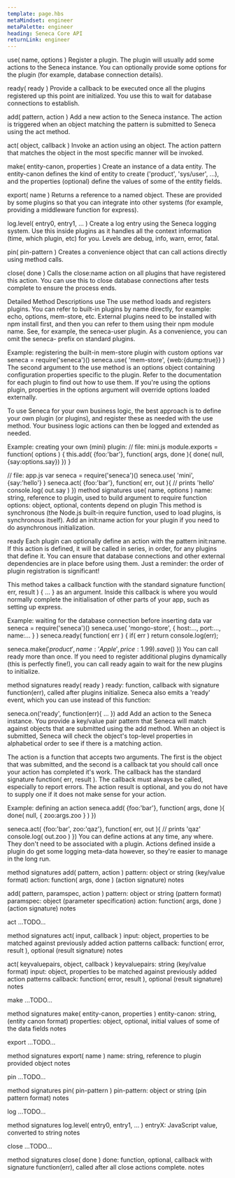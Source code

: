 ```yaml
---
template: page.hbs
metaMindset: engineer
metaPalette: engineer
heading: Seneca Core API
returnLink: engineer
---
```



use( name, options )
Register a plugin. The plugin will usually add some actions to the Seneca instance. You can optionally provide some options for the plugin (for example, database connection details).

ready( ready )
Provide a callback to be executed once all the plugins registered up this point are initialized. You use this to wait for database connections to establish.

add( pattern, action )
Add a new action to the Seneca instance. The action is triggered when an object matching the pattern is submitted to Seneca using the act method.

act( object, callback )
Invoke an action using an object. The action pattern that matches the object in the most specific manner will be invoked.

make( entity-canon, properties )
Create an instance of a data entity. The entity-canon defines the kind of entity to create ('product', 'sys/user', ...), and the properties (optional) define the values of some of the entity fields.

export( name )
Returns a reference to a named object. These are provided by some plugins so that you can integrate into other systems (for example, providing a middleware function for express).

log.level( entry0, entry1, ... )
Create a log entry using the Seneca logging system. Use this inside plugins as it handles all the context information (time, which plugin, etc) for you. Levels are debug, info, warn, error, fatal.

pin( pin-pattern )
Creates a convenience object that can call actions directly using method calls.

close( done )
Calls the close:name action on all plugins that have registered this action. You can use this to close database connections after tests complete to ensure the process ends.


Detailed Method Descriptions
use
The use method loads and registers plugins. You can refer to built-in plugins by name directly, for example: echo, options, mem-store, etc. External plugins need to be installed with npm install first, and then you can refer to them using their npm module name. See, for example, the seneca-user plugin. As a convenience, you can omit the seneca- prefix on standard plugins.

Example: registering the built-in mem-store plugin with custom options
var seneca = require('seneca')()
seneca.use( 'mem-store', {web:{dump:true}} )
The second argument to the use method is an options object containing configuration properties specific to the plugin. Refer to the documentation for each plugin to find out how to use them. If you're using the options plugin, properties in the options argument will override options loaded externally.

To use Seneca for your own business logic, the best approach is to define your own plugin (or plugins), and register these as needed with the use method. Your business logic actions can then be logged and extended as needed.

Example: creating your own (mini) plugin:
// file: mini.js
module.exports = function( options ) {
  this.add( {foo:'bar'}, function( args, done ){
    done( null, {say:options.say})
  })
}

// file: app.js
var seneca = require('seneca')()
seneca.use( 'mini', {say:'hello'} )
seneca.act( {foo:'bar'}, function( err, out ){
  // prints 'hello'
  console.log( out.say )
})
method signatures
use( name, options )
name: string, reference to plugin, used to build argument to require function
options: object, optional, contents depend on plugin
This method is synchronous (the Node.js built-in require function, used to load plugins, is synchronous itself). Add an init:name action for your plugin if you need to do asynchronous initialization.

ready
Each plugin can optionally define an action with the pattern init:name. If this action is defined, it will be called in series, in order, for any plugins that define it. You can ensure that database connections and other external dependencies are in place before using them. Just a reminder: the order of plugin registration is significant!

This method takes a callback function with the standard signature function( err, result ) { ... } as an argument. Inside this callback is where you would normally complete the initialisation of other parts of your app, such as setting up express.

Example: waiting for the database connection before inserting data
var seneca = require('seneca')()
seneca.use( 'mongo-store', { host:..., port:..., name:... } )
seneca.ready( function( err ) {
  if( err ) return console.log(err);

  seneca.make$('product',{name:'Apple',price:1.99}).save$()
})
You can call ready more than once. If you need to register additional plugins dynamically (this is perfectly fine!), you can call ready again to wait for the new plugins to initialize.

method signatures
ready( ready )
ready: function, callback with signature function(err), called after plugins initialize.
Seneca also emits a 'ready' event, which you can use instead of this function:

seneca.on('ready', function(err){ ... })
add
Add an action to the Seneca instance. You provide a key/value pair pattern that Seneca will match against objects that are submitted using the add method. When an object is submitted, Seneca will check the object's top-level properties in alphabetical order to see if there is a matching action.

The action is a function that accepts two arguments. The first is the object that was submitted, and the second is a callback tat you should call once your action has completed it's work. The callback has the standard signature function( err, result ). The callback must always be called, especially to report errors. The action result is optional, and you do not have to supply one if it does not make sense for your action.

Example: defining an action
seneca.add( {foo:'bar'}, function( args, done ){
  done( null, { zoo:args.zoo } )
})

seneca.act( {foo:'bar', zoo:'qaz'}, function( err, out ){
  // prints 'qaz'
  console.log( out.zoo )
})
You can define actions at any time, any where. They don't need to be associated with a plugin. Actions defined inside a plugin do get some logging meta-data however, so they're easier to manage in the long run.

method signatures
add( pattern, action )
pattern: object or string (key/value format)
action: function( args, done ) (action signature)
notes

add( pattern, paramspec, action )
pattern: object or string (pattern format)
paramspec: object (parameter specification)
action: function( args, done ) (action signature)
notes

act
...TODO...

method signatures
act( input, callback )
input: object, properties to be matched against previously added action patterns
callback: function( error, result ), optional (result signature)
notes

act( keyvaluepairs, object, callback )
keyvaluepairs: string (key/value format)
input: object, properties to be matched against previously added action patterns
callback: function( error, result ), optional (result signature)
notes

make
...TODO...

method signatures
make( entity-canon, properties )
entity-canon: string, (entity canon format)
properties: object, optional, initial values of some of the data fields
notes

export
...TODO...

method signatures
export( name )
name: string, reference to plugin provided object
notes

pin
...TODO...

method signatures
pin( pin-pattern )
pin-pattern: object or string (pin pattern format)
notes

log
...TODO...

method signatures
log.level( entry0, entry1, ... )
entryX: JavaScript value, converted to string
notes

close
...TODO...

method signatures
close( done )
done: function, optional, callback with signature function(err), called after all close actions complete.
notes
